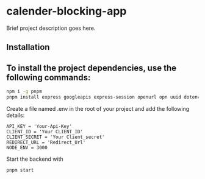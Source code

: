 # calender-blocking-app

Brief project description goes here.

## Installation

## To install the project dependencies, use the following commands:

```bash
npm i -g pnpm
pnpm install express googleapis express-session openurl opn uuid dotenv body-parser dayjs cors
```

 Create a file named .env in the root of your project and add the following details:

```
API_KEY = 'Your-Api-Key'
CLIENT_ID = 'Your CLIENT_ID'
CLIENT_SECRET = 'Your Client_secret'
REDIRECT_URL = 'Redirect_Url'
NODE_ENV = 3000
```

Start the backend with

```
pnpm start
```

